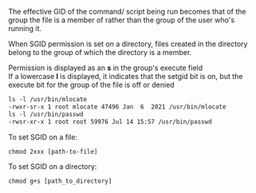 
The effective GID of the command/ script being run becomes that of the group the file is a member of rather than the group of the user who's running it.  
  
When SGID permission is set on a directory, files created in the directory belong to the group of which the directory is a member.  
  
Permission is displayed as an **s** in the group's execute field  
If a lowercase **l** is displayed, it indicates that the setgid bit is on, but the execute bit for the group of the file is off or denied  

```bash
ls -l /usr/bin/mlocate  
-rwxr-sr-x 1 root mlocate 47496 Jan  6  2021 /usr/bin/mlocate  
ls -l /usr/bin/passwd  
-rwsr-xr-x 1 root root 59976 Jul 14 15:57 /usr/bin/passwd
```

To set SGID on a file:  
```bash
chmod 2xxx [path-to-file]
```

To set SGID on a directory:  
```bash
chmod g+s [path_to_directory]
```